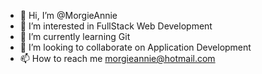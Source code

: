 - 👋 Hi, I’m @MorgieAnnie
- 👀 I’m interested in FullStack Web Development
- 🌱 I’m currently learning Git
- 💞️ I’m looking to collaborate on Application Development
- 📫 How to reach me morgieannie@hotmail.com

<!---
MorgieAnnie/MorgieAnnie is a ✨ special ✨ repository because its `README.md` (this file) appears on your GitHub profile.
You can click the Preview link to take a look at your changes.
--->
